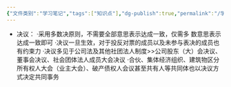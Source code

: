 ```yaml
---
{"文件类别":"学习笔记","tags":["知识点"],"dg-publish":true,"permalink":"/学习笔记studyup/知识点cheese/决议/","dgPassFrontmatter":true,"created":"2024-09-13T08:50:58.132+08:00","updated":"2024-09-13T08:51:00.888+08:00"}
---
```


- 决议：
·采用多数决原则，不需要全部意思表示达成一致，仅需多 数意思表示达成一致即可
·决议一旦生效，对于投反对票的成员以及未参与表决的成员也有约束力
·决议多见于公司法及其他社团法人制度>>公司股东（大）会决议、董事会决议、社会团体法人成员大会决议
·合伙、集体经济组织、建筑物区分所有权人大会（业主大会）、破产债权人会议甚至共有人等共同体也以决议方式决定共同事务